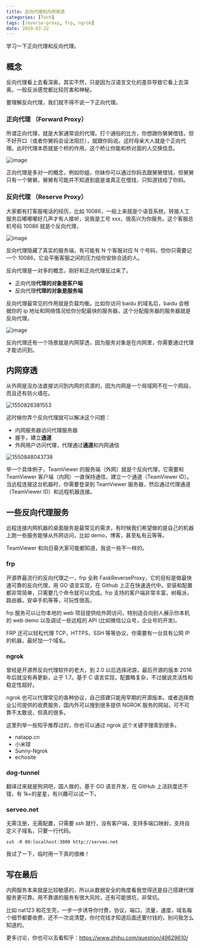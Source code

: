 ```yaml
---
title: 反向代理和内网穿透
categories: [Tech]
tags: [reverse-proxy, frp, ngrok]
date: 2019-02-22
---
```


学习一下正向代理和反向代理。

<!-- more -->

## 概念

反向代理看上去看深奥，其实不然，只是因为汉语言文化的差异导致它看上去深奥。一般反派感觉都比较厉害和神秘。

要理解反向代理，我们就不得不说一下正向代理。

### 正向代理 （Forward Proxy）

所谓正向代理，就是大家通常说的代理。打个通俗的比方，你想跟你舅舅借钱，但不好开口（或者你舅妈会设法阻拦），就跟你妈说。这时母亲大人就是个正向代理。此时代理本质就是个桥的作用，这个桥让你能和桥对面的人交换信息。

![image](https://img.tobyqin.cn/1550823489351.png)

正向代理是多对一的概念，例如你姐，你妹你可以通过你妈去跟舅舅借钱，但舅舅只有一个舅舅。舅舅有可能并不知道到底是谁真正在借钱，只知道钱给了你妈。

### 反向代理 （Reserve Proxy）

大家都有打客服电话的经历，比如 10086，一般上来就是个语音系统，转接人工服务后嘟嘟嘟好几声才有人接听，说我是工号 xxx，很高兴为你服务。这个客服总机号码 10086 就是个反向代理，

![image](https://img.tobyqin.cn/1550824448581.png)

反向代理隐藏了真实的服务端，有可能有 N 个客服对应 N 个号码，但你只需要记一个 10086，它会平衡客服之间的压力给你安排合适的人。

反向代理是一对多的概念，刚好和正向代理反过来了。

- 正向代理**代理的对象是客户端**
- 反向代理**代理的对象是服务端**

反向代理最常见的作用就是负载均衡。比如你访问 baidu 的域名后，baidu 会根据你的 ip 地址和网络情况给你分配最快的服务器，这个分配服务器的服务器就是反向代理。

![image](https://img.tobyqin.cn/1550825022784.png)

反向代理还有一个场景就是内网穿透，因为服务对象是在内网里，你需要通过代理才能访问到。

## 内网穿透

从外网是没办法直接访问到内网的资源的，因为内网是一个局域网不在一个网段，而且还有防火墙在。

![1550826381553](https://img.tobyqin.cn/1550826381553.png)

这时候你弄个反向代理就可以解决这个问题：

- 内网服务器访问代理服务器
- 握手，建立**通道**
- 外网用户访问代理，代理通过**通道**和内网通信

![1550848043738](https://img.tobyqin.cn/1550848043738.png)

举一个具体例子，TeamViewer 的服务端（外网）就是个反向代理，它需要和 TeamViewer 客户端（内网）一直保持通信，建立一个通道（TeamViewer ID）。当远程连接这台机器时，你需要登录到 TeamViewer 服务器，然后通过代理通道（TeamViewer ID）和远程机器连接。

## 一些反向代理服务

远程连接内网机器的桌面服务是最常见的需求，有时候我们希望做的是自己的机器上跑一些服务能够从外网访问，比如 demo，博客，甚至私有云等等。

TeamViewer 和向日葵大家可能都知道，我说一些不一样的。

### frp

开源界最流行的反向代理之一，frp 全称 FaskReverseProxy，它的目标是做最快速可靠的反向代理，用 GO 语言实现，在 Github 上正在快速迭代中。安装和配置都非常简单，只需要几个命令就可以完成。frp 支持的客户端非常丰富，树莓派，路由器，安卓手机等等，可玩性很高。

frp 服务可以让你本地的 web 项目提供给外网访问，特别适合向别人展示你本机的 web demo 以及调试一些远程的 API (比如微信公众号，企业号的开发)。

FRP 还可以轻松代理 TCP，HTTPS，SSH 等等协议，你需要有一台具有公网 IP 的机器，最好加一个域名。

### ngrok

曾经是开源界反向代理软件的老大，到 2.0 以后选择闭源，最后开源的版本 2016 年后就没有再更新，止于 1.7。基于 C 语言实现，配置略复杂，不过据说灵活性和稳定性超好。

ngrok 也可以代理常见的各种协议，自己搭建只能用早期的开源版本。或者选择商业公司提供的收费服务，国内外可以搜到很多提供 NGROK 服务的网站，可不可靠不太敢说，但真的很多。

这里列举一些知乎推荐过的，你也可以通过 ngrok 这个关键字搜索到很多。

- natapp.cn
- 小米球
- Sunny-Ngrok
- echosite

### dog-tunnel

翻译过来就是狗洞吧，国人做的，基于 GO 语言开发，在 GitHub 上活跃度还不错，有 1k+的星星，有兴趣可以试一下。

### serveo.net

无需注册，无需配置，只需要 ssh 就行，没有客户端，支持多端口映射，支持自定义子域名，只要一行代码。

`ssh -R 80:localhost:3000 http://serveo.net`

我试了一下，临时用一下真的很棒！

## 写在最后

内网服务本来就是比较敏感的，所以从数据安全的角度看我觉得还是自己搭建代理服务更可靠。用不靠谱的服务有很大风险，还有可能很坑，非常坑。

比如 nat123 和花生壳，一步一步诱导你付费，协议，端口，流量，速度，域名每个细节都要收费，还不一次说清楚，你付完钱才知道后面还要付钱的，别问我怎么知道的。

更多讨论，你也可以去看知乎：https://www.zhihu.com/question/49629610/
